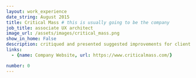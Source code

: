 ```yaml
---
layout: work_experience
date_string: August 2015
title: Critical Mass # this is usually going to be the company
job_title: associate UX architect
image_url: /assets/images/critical_mass.png
show_in_home: False
description: critiqued and presented suggested improvements for client's help pages on their websites.
links:
  - {name: Company Website, url: https://www.criticalmass.com/}

number: 0
---
```

